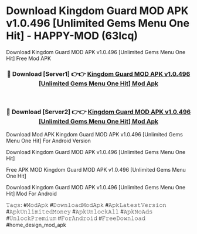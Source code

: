 # Download Kingdom Guard MOD APK v1.0.496 [Unlimited Gems Menu One Hit] - HAPPY-MOD (63lcq)
Download Kingdom Guard MOD APK v1.0.496 [Unlimited Gems Menu One Hit] Free Mod APK

<div align="center">
<h3>🔴 Download [Server1] 👉👉 <a href="https://apkcomod.com?title=Kingdom_Guard_MOD_APK_v1.0.496_[Unlimited_Gems_Menu_One_Hit]">Kingdom Guard MOD APK v1.0.496 [Unlimited Gems Menu One Hit] Mod Apk</a></h3><br>

<h3>🔴 Download [Server2] 👉👉 <a href="https://apkcomod.com?title=Kingdom_Guard_MOD_APK_v1.0.496_[Unlimited_Gems_Menu_One_Hit]">Kingdom Guard MOD APK v1.0.496 [Unlimited Gems Menu One Hit] Mod Apk</a></h3>
</div>


Download Mod APK Kingdom Guard MOD APK v1.0.496 [Unlimited Gems Menu One Hit] For Android Version

Download Kingdom Guard MOD APK v1.0.496 [Unlimited Gems Menu One Hit] 

Free APK MOD Kingdom Guard MOD APK v1.0.496 [Unlimited Gems Menu One Hit] 

Download Kingdom Guard MOD APK v1.0.496 [Unlimited Gems Menu One Hit] Mod For Android

𝚃𝚊𝚐𝚜: #𝙼𝚘𝚍𝙰𝚙𝚔 #𝙳𝚘𝚠𝚗𝚕𝚘𝚊𝚍𝙼𝚘𝚍𝙰𝚙𝚔 #𝙰𝚙𝚔𝙻𝚊𝚝𝚎𝚜𝚝𝚅𝚎𝚛𝚜𝚒𝚘𝚗 #𝙰𝚙𝚔𝚄𝚗𝚕𝚒𝚖𝚒𝚝𝚎𝚍𝙼𝚘𝚗𝚎𝚢 #𝙰𝚙𝚔𝚄𝚗𝚕𝚘𝚌𝚔𝙰𝚕𝚕 #𝙰𝚙𝚔𝙽𝚘𝙰𝚍𝚜 #𝚄𝚗𝚕𝚘𝚌𝚔𝙿𝚛𝚎𝚖𝚒𝚞𝚖 #𝙵𝚘𝚛𝙰𝚗𝚍𝚛𝚘𝚒𝚍 #𝙵𝚛𝚎𝚎𝙳𝚘𝚠𝚗𝚕𝚘𝚊𝚍 #home_design_mod_apk